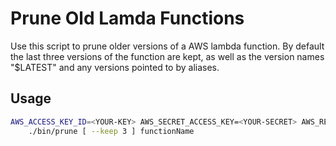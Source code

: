 # Prune Old Lamda Functions

Use this script to prune older versions of a AWS lambda function.  By default the last
three versions of the function are kept, as well as the version names "$LATEST" and any
versions pointed to by aliases.

## Usage

```bash
AWS_ACCESS_KEY_ID=<YOUR-KEY> AWS_SECRET_ACCESS_KEY=<YOUR-SECRET> AWS_REGION=<YOUR-REGION> \
    ./bin/prune [ --keep 3 ] functionName
```

